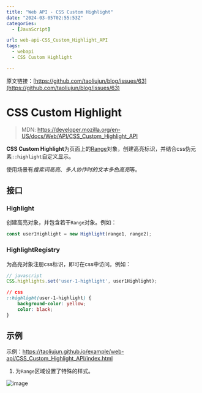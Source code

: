 ```yaml
---
title: "Web API - CSS Custom Highlight"
date: "2024-03-05T02:55:53Z"
categories:
  - [JavaScript]

url: web-api-CSS_Custom_Highlight_API
tags:
  - webapi
  - CSS Custom Highlight

---
```



原文链接：[https://github.com/taoliujun/blog/issues/63](https://github.com/taoliujun/blog/issues/63)

<!--hexo

---
url: web-api-CSS_Custom_Highlight_API
tags:
  - webapi
  - CSS Custom Highlight
---

-->

# CSS Custom Highlight

> MDN: https://developer.mozilla.org/en-US/docs/Web/API/CSS_Custom_Highlight_API

**CSS Custom Highlight**为页面上的[Range](https://developer.mozilla.org/en-US/docs/Web/API/Range)对象，创建高亮标识，并结合css伪元素`::highlight`自定义显示。

使用场景有*搜索词高亮*、*多人协作时的文本多色高亮*等。

## 接口

### Highlight

创建高亮对象，并包含若干`Range`对象。例如：

```javascript
const user1Highlight = new Highlight(range1, range2);
```

### HighlightRegistry

为高亮对象注册css标识，即可在css中访问。例如：

```javascript
// javascript
CSS.highlights.set('user-1-highlight', user1Highlight);
```

```css
// css
::highlight(user-1-highlight) {
    background-color: yellow;
    color: black;
}
```

## 示例

示例：https://taoliujun.github.io/example/web-api/CSS_Custom_Highlight_API/index.html

1. 为`Range`区域设置了特殊的样式。

![image](https://github.com/taoliujun/blog/assets/5689134/3362d87f-c006-42b3-8d71-0949e65b7080)




